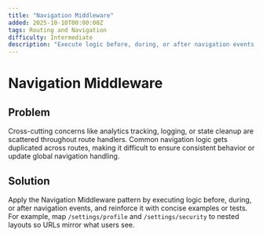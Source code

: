 ```yaml
---
title: "Navigation Middleware"
added: 2025-10-10T00:00:00Z
tags: Routing and Navigation
difficulty: Intermediate
description: "Execute logic before, during, or after navigation events."
---
```

# Navigation Middleware

## Problem

Cross-cutting concerns like analytics tracking, logging, or state cleanup are scattered throughout route handlers. Common navigation logic gets duplicated across routes, making it difficult to ensure consistent behavior or update global navigation handling.

## Solution

Apply the Navigation Middleware pattern by executing logic before, during, or after navigation events, and reinforce it with concise examples or tests. For example, map `/settings/profile` and `/settings/security` to nested layouts so URLs mirror what users see.
